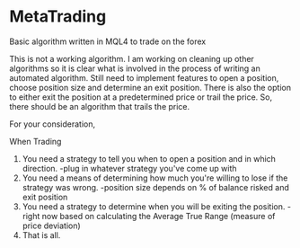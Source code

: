 # MetaTrading
Basic algorithm written in MQL4 to trade on the forex

This is not a working algorithm. I am working on cleaning up other algorithms so it is
clear what is involved in the process of writing an automated algorithm. Still need to 
implement features to open a position, choose position size and determine an exit 
position. There is also the option to either exit the position at a predetermined price
or trail the price. So, there should be an algorithm that trails the price.


For your consideration, 

When Trading
1. You need a strategy to tell you when to open a position and in which direction.
	-plug in whatever strategy you've come up with
2. You need a means of determining how much you're willing to lose if the strategy was wrong.
	-position size depends on % of balance risked and exit position
3. You need a strategy to determine when you will be exiting the position.
	-right now based on calculating the Average True Range (measure of price deviation)
4. That is all.
